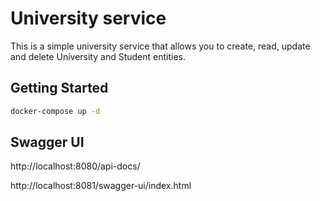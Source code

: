 # University service

This is a simple university service that allows you to create, read, update and delete University and Student entities.

## Getting Started

```bash
docker-compose up -d
```
## Swagger UI

http://localhost:8080/api-docs/

http://localhost:8081/swagger-ui/index.html
